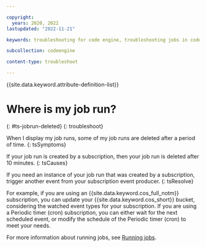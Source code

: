 ```yaml
---

copyright:
  years: 2020, 2022
lastupdated: "2022-11-21"

keywords: troubleshooting for code engine, troubleshooting jobs in code engine, troubleshooting batch jobs in code engine, job run troubleshooting in code engine, job troubleshooting in code engine, job, job run

subcollection: codeengine

content-type: troubleshoot

---
```


{{site.data.keyword.attribute-definition-list}}

# Where is my job run?  
{: #ts-jobrun-deleted}
{: troubleshoot}

When I display my job runs, some of my job runs are deleted after a period of time.
{: tsSymptoms}

If your job run is created by a subscription, then your job run is deleted after 10 minutes. 
{: tsCauses}

If you need an instance of your job run that was created by a subscription, trigger another event from your subscription event producer.
{: tsResolve}

For example, if you are using an {{site.data.keyword.cos_full_notm}} subscription, you can update your {{site.data.keyword.cos_short}} bucket, considering the watched event types for your subscription. If you are using a Periodic timer (cron) subscription, you can either wait for the next scheduled event, or modify the schedule of the Periodic timer (cron) to meet your needs.

For more information about running jobs, see [Running jobs](/docs/codeengine?topic=codeengine-job-plan).




